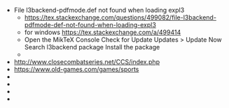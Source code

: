 - File l3backend-pdfmode.def not found when loading expl3
	- https://tex.stackexchange.com/questions/499082/file-l3backend-pdfmode-def-not-found-when-loading-expl3
	- for windows https://tex.stackexchange.com/a/499414
	- Open the MikTeX Console
	  Check for Update
	  Updates > Update Now
	  Search l3backend package
	  Install the package
	-
- http://www.closecombatseries.net/CCS/index.php
- https://www.old-games.com/games/sports
-
-
-
-